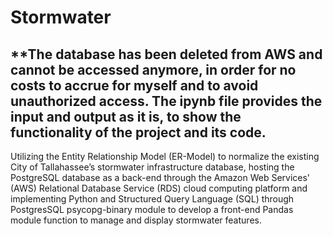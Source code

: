 # Stormwater
## **The database has been deleted from AWS and cannot be accessed anymore, in order for no costs to accrue for myself and to avoid unauthorized access. The ipynb file provides the input and output as it is, to show the functionality of the project and its code.

Utilizing the Entity Relationship Model (ER-Model) to normalize the existing City of Tallahassee’s stormwater infrastructure database, hosting the PostgreSQL database as a back-end through the Amazon Web Services' (AWS) Relational Database Service (RDS) cloud computing platform and implementing Python and Structured Query Language (SQL) through PostgresSQL psycopg-binary module to develop a front-end Pandas module function to manage and display stormwater features.
